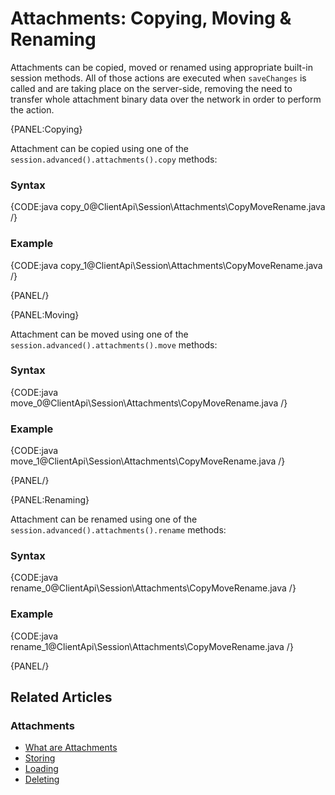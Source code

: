 # Attachments: Copying, Moving & Renaming

Attachments can be copied, moved or renamed using appropriate built-in session methods. All of those actions are executed when `saveChanges` is called and are taking place on the server-side, removing the need to transfer whole attachment binary data over the network in order to perform the action.

{PANEL:Copying}

Attachment can be copied using one of the `session.advanced().attachments().copy` methods:

### Syntax

{CODE:java copy_0@ClientApi\Session\Attachments\CopyMoveRename.java /}

### Example

{CODE:java copy_1@ClientApi\Session\Attachments\CopyMoveRename.java /}

{PANEL/}

{PANEL:Moving}

Attachment can be moved using one of the `session.advanced().attachments().move` methods:

### Syntax

{CODE:java move_0@ClientApi\Session\Attachments\CopyMoveRename.java /}

### Example

{CODE:java move_1@ClientApi\Session\Attachments\CopyMoveRename.java /}

{PANEL/}

{PANEL:Renaming}

Attachment can be renamed using one of the `session.advanced().attachments().rename` methods:

### Syntax

{CODE:java rename_0@ClientApi\Session\Attachments\CopyMoveRename.java /}

### Example

{CODE:java rename_1@ClientApi\Session\Attachments\CopyMoveRename.java /}

{PANEL/}

## Related Articles

### Attachments

- [What are Attachments](../../../client-api/session/attachments/what-are-attachments)
- [Storing](../../../client-api/session/attachments/storing)
- [Loading](../../../client-api/session/attachments/loading)
- [Deleting](../../../client-api/session/attachments/deleting)
